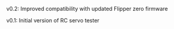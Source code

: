v0.2:
Improved compatibility with updated Flipper zero firmware

v0.1:
Initial version of RC servo tester
